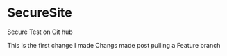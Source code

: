 # SecureSite
Secure Test on Git hub

This is the first change I made
Changs made post pulling a Feature branch